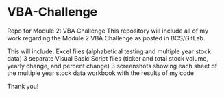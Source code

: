 # VBA-Challenge

Repo for Module 2: VBA Challenge
This repository will include all of my work regarding the Module 2 VBA Challenge as posted in BCS/GitLab.

This will include: 
    Excel files (alphabetical testing and multiple year stock data)
    3 separate Visual Basic Script files (ticker and total stock volume, yearly change, and percent change)
    3 screenshots showing each sheet of the multiple year stock data workbook with the results of my code
    
Thank you!

